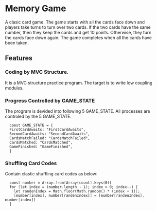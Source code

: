 # Memory Game
A clasic card game.
The game starts with all the cards face down and players take turns to turn over two cards. 
If the two cards have the same number, then they keep the cards and get 10 points. Otherwise, they turn the cards face down again. 
The game completes when all the cards have been taken.

## Features

### Coding by MVC Structure.
It is a MVC structure practice program. The target is to write low coupling modules.

### Progress Controlled by GAME_STATE
The program is devided into following 5 GAME_STATE. All processes are controled by the 5 GAME_STATE.
```
  const GAME_STATE = {
  FirstCardAwaits: "FirstCardAwaits",
  SecondCardAwaits: "SecondCardAwaits",
  CardsMatchFailed: "CardsMatchFailed",
  CardsMatched: "CardsMatched",
  GameFinished: "GameFinished",
  }
```
### Shuffling Card Codes
Contain clastic shuffling card codes as below:
```
  const number = Array.from(Array(count).keys(0))
  for (let index = (number.length - 1); index > 0; index--) {
    let randenIndex = Math.floor(Math.random() * (index + 1));
    [number[index], number[randenIndex]] = [number[randenIndex], number[index]]
  }
```
